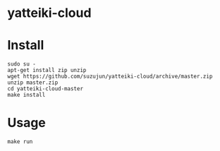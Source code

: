 # yatteiki-cloud

# Install
```
sudo su -
apt-get install zip unzip
wget https://github.com/suzujun/yatteiki-cloud/archive/master.zip
unzip master.zip
cd yatteiki-cloud-master
make install
```

# Usage
```
make run
```